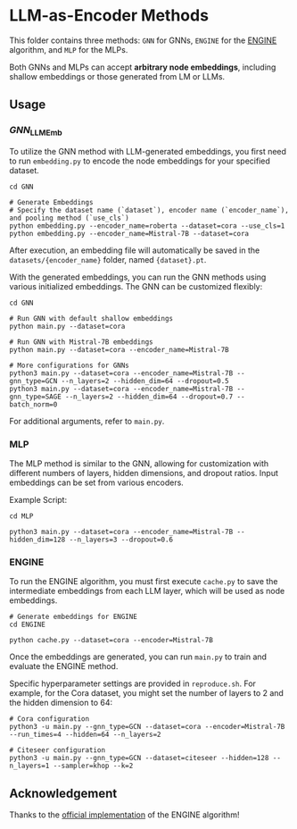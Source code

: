 # LLM-as-Encoder Methods 

This folder contains three methods: `GNN` for GNNs, `ENGINE` for the [ENGINE](https://arxiv.org/abs/2401.15569) algorithm, and `MLP` for the MLPs.

Both GNNs and MLPs can accept **arbitrary node embeddings**, including shallow embeddings or those generated from LM or LLMs. 


## Usage 

### $GNN_{\text{LLMEmb}}$

To utilize the GNN method with LLM-generated embeddings, you first need to run `embedding.py` to encode the node embeddings for your specified dataset. 

```shell
cd GNN 

# Generate Embeddings
# Specify the dataset name (`dataset`), encoder name (`encoder_name`), and pooling method (`use_cls`)
python embedding.py --encoder_name=roberta --dataset=cora --use_cls=1 
python embedding.py --encoder_name=Mistral-7B --dataset=cora 
```

After execution, an embedding file will automatically be saved in the `datasets/{encoder_name}` folder, named `{dataset}.pt`.

With the generated embeddings, you can run the GNN methods using various initialized embeddings. The GNN can be customized flexibly:

```shell
cd GNN 

# Run GNN with default shallow embeddings
python main.py --dataset=cora 

# Run GNN with Mistral-7B embeddings
python main.py --dataset=cora --encoder_name=Mistral-7B  

# More configurations for GNNs  
python3 main.py --dataset=cora --encoder_name=Mistral-7B --gnn_type=GCN --n_layers=2 --hidden_dim=64 --dropout=0.5 
python3 main.py --dataset=cora --encoder_name=Mistral-7B --gnn_type=SAGE --n_layers=2 --hidden_dim=64 --dropout=0.7 --batch_norm=0
```

For additional arguments, refer to `main.py`. 


### MLP 
The MLP method is similar to the GNN, allowing for customization with different numbers of layers, hidden dimensions, and dropout ratios. Input embeddings can be set from various encoders.

Example Script:
```shell
cd MLP 

python3 main.py --dataset=cora --encoder_name=Mistral-7B --hidden_dim=128 --n_layers=3 --dropout=0.6
```


### ENGINE 
To run the ENGINE algorithm, you must first execute `cache.py` to save the intermediate embeddings from each LLM layer, which will be used as node embeddings.

```shell
# Generate embeddings for ENGINE 
cd ENGINE 

python cache.py --dataset=cora --encoder=Mistral-7B
```


Once the embeddings are generated, you can run `main.py` to train and evaluate the ENGINE method.

Specific hyperparameter settings are provided in `reproduce.sh`. For example, for the Cora dataset, you might set the number of layers to 2 and the hidden dimension to 64:
```shell
# Cora configuration 
python3 -u main.py --gnn_type=GCN --dataset=cora --encoder=Mistral-7B --run_times=4 --hidden=64 --n_layers=2  
  
# Citeseer configuration 
python3 -u main.py --gnn_type=GCN --dataset=citeseer --hidden=128 --n_layers=1 --sampler=khop --k=2
```


## Acknowledgement

Thanks to the [official implementation](https://github.com/ZhuYun97/ENGINE) of the ENGINE algorithm!
